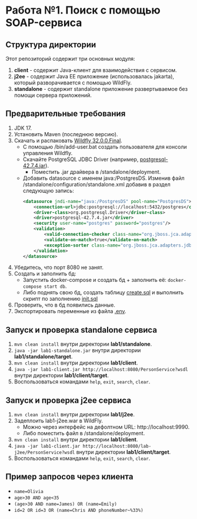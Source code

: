 # Работа №1. Поиск с помощью SOAP-сервиса

## Структура директории

Этот репозиторий содержит три основных модуля:

1. **client** - содержит Java-клиент для взаимодействия с сервисом.
2. **j2ee** - содержит Java EE приложение (использовалась jakarta), который разворачивается с помощью WildFly.
3. **standalone** - содержит standalone приложение развертываемое без помощи сервера приложений.

## Предварительные требования

1. JDK 17.
2. Установить Maven (последнюю версию).
3. Скачать и распаковать [Wildfly 32.0.0.Final](https://www.wildfly.org/downloads/#32.0.0.Final).
    + С помощью <wildfly-dir>/bin/add-user.bat создать пользователя для консоли управления Wildfly.
    + Скачайте PostgreSQL JDBC Driver (например, [postgresql-42.7.4.jar](https://jdbc.postgresql.org/download/)).
        + Поместить .jar драйвера в <wildfly-dir>/standalone/deployment.
    + Добавить datasource с именем java:/PostgresDS. Изменив файл <wildfly-dir>
      /standalone/configuration/standalone.xml добавив в раздел следующую запись:
      ```xml
      <datasource jndi-name="java:/PostgresDS" pool-name="PostgresDS">
          <connection-url>jdbc:postgresql://localhost:5432/postgres</connection-url>
          <driver-class>org.postgresql.Driver</driver-class>
          <driver>postgresql-42.7.4.jar</driver>
          <security user-name="postgres" password="postgres"/>
          <validation>
              <valid-connection-checker class-name="org.jboss.jca.adapters.jdbc.extensions.postgres.PostgreSQLValidConnectionChecker"/>
              <validate-on-match>true</validate-on-match>
              <exception-sorter class-name="org.jboss.jca.adapters.jdbc.extensions.postgres.PostgreSQLExceptionSorter"/>
          </validation>
      </datasource>
        ```
4. Убедитесь, что порт 8080 не занят.
5. Создать и заполнить бд:
   + Запустить docker-compose и создать бд + заполнить её: `docker-compose start db`.
   + Либо поднять свою бд, создать таблицу [create.sql](./utils/create.sql) и выполнить скрипт по заполнению [init.sql](./utils/init.sql)
6. Проверить, что в бд появились данные.
7. Экспортировать переменные из файла [.env](.env).

## Запуск и проверка standalone сервиса
1. `mvn clean install` внутри директории **lab1/standalone**.
2. `java -jar lab1-standalone.jar` внутри директории **lab1/standalone/target**.
3. `mvn clean install` внутри директории **lab1/client**.
4. `java -jar lab1-client.jar http://localhost:8080/PersonService?wsdl` внутри директории **lab1/client/target**.
5. Воспользоваться командами `help`, `exit`, `search`, `clear`.

## Запуск и проверка j2ee сервиса
1. `mvn clean install` внутри директории **lab1/j2ee**.
2. Задеплоить lab1-j2ee.war в WildFly.
   + Можно через интерфейс на дефолтном URL: http://localhost:9990.
   + Либо поместить файл в <wildfly-dir>/standalone/deployment.
3. `mvn clean install` внутри директории **lab1/client**.
4. `java -jar lab1-client.jar http://localhost:8080/lab-j2ee/PersonService?wsdl` внутри директории **lab1/client/target**.
5. Воспользоваться командами `help`, `exit`, `search`, `clear`.

## Пример запросов через клиента
+ `name=Olivia`
+ `age>30 AND age<35`
+ `(age>30 AND name=James) OR (name=Emily)`
+ `id=2 OR id=3 OR (name=Chris AND phoneNumber~%33%)`
